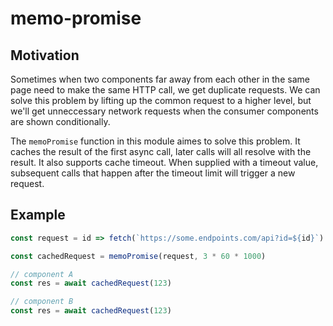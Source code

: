 # memo-promise

## Motivation

Sometimes when two components far away from each other in the same page need to make the same HTTP call, we get duplicate requests. We can solve this problem by lifting up the common request to a higher level, but we'll get unneccessary network requests when the consumer components are shown conditionally.

The `memoPromise` function in this module aimes to solve this problem. It caches the result of the first async call, later calls will all resolve with the result. It also supports cache timeout. When supplied with a timeout value, subsequent calls that happen after the timeout limit will trigger a new request.

## Example

```js
const request = id => fetch(`https://some.endpoints.com/api?id=${id}`).then(res => res.json())

const cachedRequest = memoPromise(request, 3 * 60 * 1000)

// component A
const res = await cachedRequest(123)

// component B
const res = await cachedRequest(123)
```
